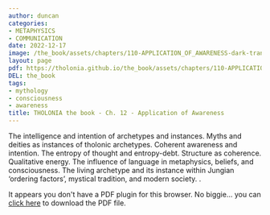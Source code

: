 ```yaml
---
author: duncan
categories:
- METAPHYSICS
- COMMUNICATION
date: 2022-12-17
image: /the_book/assets/chapters/110-APPLICATION_OF_AWARENESS-dark-trans.png
layout: page
pdf: https://tholonia.github.io/the_book/assets/chapters/110-APPLICATION_OF_AWARENESS.pdf
DEL: the_book
tags:
- mythology
- consciousness
- awareness
title: THOLONIA the book - Ch. 12 - Application of Awareness
---
```


The intelligence and intention of archetypes and instances.  Myths and deities as instances of tholonic archetypes.  Coherent awareness and intention.  The entropy of thought and entropy-debt.  Structure as coherence.  Qualitative energy.  The influence of language in metaphysics, beliefs, and consciousness.  The living archetype and its instance within Jungian ‘ordering factors’, mystical tradition, and modern society.    .

<!--more-->

<object data='{{ page.pdf }}#zoom=100%' width='100%' height='1000' type='application/pdf'><p>It appears you don't have a PDF plugin for this browser. No biggie... you can <a href='{{ page.pdf }}'> click here</a> to download the PDF file.</p></object>